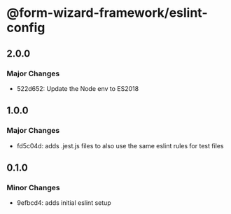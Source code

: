 # @form-wizard-framework/eslint-config

## 2.0.0

### Major Changes

- 522d652: Update the Node env to ES2018

## 1.0.0

### Major Changes

- fd5c04d: adds .jest.js files to also use the same eslint rules for test files

## 0.1.0

### Minor Changes

- 9efbcd4: adds initial eslint setup
